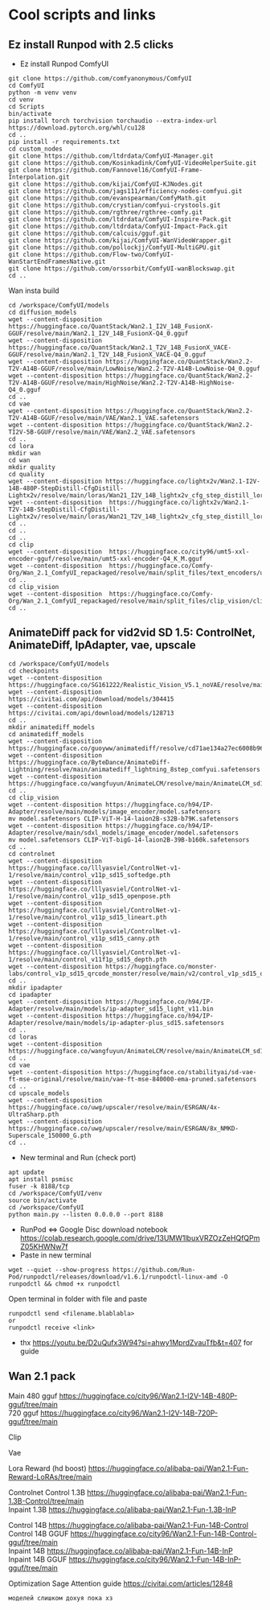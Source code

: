 # Cool scripts and links

## Ez install Runpod with 2.5 clicks

- Ez install Runpod ComfyUI
```
git clone https://github.com/comfyanonymous/ComfyUI
cd ComfyUI
python -m venv venv
cd venv
cd Scripts
bin/activate
pip install torch torchvision torchaudio --extra-index-url https://download.pytorch.org/whl/cu128
cd ..
pip install -r requirements.txt
cd custom_nodes
git clone https://github.com/ltdrdata/ComfyUI-Manager.git
git clone https://github.com/Kosinkadink/ComfyUI-VideoHelperSuite.git
git clone https://github.com/Fannovel16/ComfyUI-Frame-Interpolation.git
git clone https://github.com/kijai/ComfyUI-KJNodes.git
git clone https://github.com/jags111/efficiency-nodes-comfyui.git
git clone https://github.com/evanspearman/ComfyMath.git
git clone https://github.com/crystian/comfyui-crystools.git
git clone https://github.com/rgthree/rgthree-comfy.git
git clone https://github.com/ltdrdata/ComfyUI-Inspire-Pack.git
git clone https://github.com/ltdrdata/ComfyUI-Impact-Pack.git
git clone https://github.com/calcuis/gguf.git
git clone https://github.com/kijai/ComfyUI-WanVideoWrapper.git
git clone https://github.com/pollockjj/ComfyUI-MultiGPU.git
git clone https://github.com/Flow-two/ComfyUI-WanStartEndFramesNative.git
git clone https://github.com/orssorbit/ComfyUI-wanBlockswap.git
cd ..

```
Wan insta build
```
cd /workspace/ComfyUI/models
cd diffusion_models
wget --content-disposition https://huggingface.co/QuantStack/Wan2.1_I2V_14B_FusionX-GGUF/resolve/main/Wan2.1_I2V_14B_FusionX-Q4_0.gguf
wget --content-disposition https://huggingface.co/QuantStack/Wan2.1_T2V_14B_FusionX_VACE-GGUF/resolve/main/Wan2.1_T2V_14B_FusionX_VACE-Q4_0.gguf
wget --content-disposition https://huggingface.co/QuantStack/Wan2.2-T2V-A14B-GGUF/resolve/main/LowNoise/Wan2.2-T2V-A14B-LowNoise-Q4_0.gguf
wget --content-disposition https://huggingface.co/QuantStack/Wan2.2-T2V-A14B-GGUF/resolve/main/HighNoise/Wan2.2-T2V-A14B-HighNoise-Q4_0.gguf
cd ..
cd vae
wget --content-disposition https://huggingface.co/QuantStack/Wan2.2-T2V-A14B-GGUF/resolve/main/VAE/Wan2.1_VAE.safetensors
wget --content-disposition https://huggingface.co/QuantStack/Wan2.2-TI2V-5B-GGUF/resolve/main/VAE/Wan2.2_VAE.safetensors
cd ..
cd lora
mkdir wan
cd wan
mkdir quality
cd quality
wget --content-disposition https://huggingface.co/lightx2v/Wan2.1-I2V-14B-480P-StepDistill-CfgDistill-Lightx2v/resolve/main/loras/Wan21_I2V_14B_lightx2v_cfg_step_distill_lora_rank64.safetensors
wget --content-disposition  https://huggingface.co/lightx2v/Wan2.1-T2V-14B-StepDistill-CfgDistill-Lightx2v/resolve/main/loras/Wan21_T2V_14B_lightx2v_cfg_step_distill_lora_rank64.safetensors
cd ..
cd ..
cd ..
cd clip
wget --content-disposition  https://huggingface.co/city96/umt5-xxl-encoder-gguf/resolve/main/umt5-xxl-encoder-Q4_K_M.gguf
wget --content-disposition  https://huggingface.co/Comfy-Org/Wan_2.1_ComfyUI_repackaged/resolve/main/split_files/text_encoders/umt5_xxl_fp8_e4m3fn_scaled.safetensors
cd ..
cd clip_vision
wget --content-disposition  https://huggingface.co/Comfy-Org/Wan_2.1_ComfyUI_repackaged/resolve/main/split_files/clip_vision/clip_vision_h.safetensors
cd ..

```
## AnimateDiff pack for vid2vid SD 1.5: ControlNet, AnimateDiff, IpAdapter, vae, upscale
```
cd /workspace/ComfyUI/models
cd checkpoints
wget --content-disposition https://huggingface.co/SG161222/Realistic_Vision_V5.1_noVAE/resolve/main/Realistic_Vision_V5.1.safetensors
wget --content-disposition https://civitai.com/api/download/models/304415
wget --content-disposition https://civitai.com/api/download/models/128713
cd ..
mkdir animatediff_models
cd animatediff_models
wget --content-disposition https://huggingface.co/guoyww/animatediff/resolve/cd71ae134a27ec6008b968d6419952b0c0494cf2/v3_sd15_mm.ckpt
wget --content-disposition https://huggingface.co/ByteDance/AnimateDiff-Lightning/resolve/main/animatediff_lightning_8step_comfyui.safetensors
wget --content-disposition https://huggingface.co/wangfuyun/AnimateLCM/resolve/main/AnimateLCM_sd15_t2v.ckpt
cd ..
cd clip_vision
wget --content-disposition https://huggingface.co/h94/IP-Adapter/resolve/main/models/image_encoder/model.safetensors
mv model.safetensors CLIP-ViT-H-14-laion2B-s32B-b79K.safetensors
wget --content-disposition https://huggingface.co/h94/IP-Adapter/resolve/main/sdxl_models/image_encoder/model.safetensors
mv model.safetensors CLIP-ViT-bigG-14-laion2B-39B-b160k.safetensors
cd ..
cd controlnet
wget --content-disposition https://huggingface.co/lllyasviel/ControlNet-v1-1/resolve/main/control_v11p_sd15_softedge.pth
wget --content-disposition https://huggingface.co/lllyasviel/ControlNet-v1-1/resolve/main/control_v11p_sd15_openpose.pth
wget --content-disposition https://huggingface.co/lllyasviel/ControlNet-v1-1/resolve/main/control_v11p_sd15_lineart.pth
wget --content-disposition https://huggingface.co/lllyasviel/ControlNet-v1-1/resolve/main/control_v11p_sd15_canny.pth
wget --content-disposition https://huggingface.co/lllyasviel/ControlNet-v1-1/resolve/main/control_v11f1p_sd15_depth.pth
wget --content-disposition https://huggingface.co/monster-labs/control_v1p_sd15_qrcode_monster/resolve/main/v2/control_v1p_sd15_qrcode_monster_v2.safetensors
cd ..
mkdir ipadapter
cd ipadapter
wget --content-disposition https://huggingface.co/h94/IP-Adapter/resolve/main/models/ip-adapter_sd15_light_v11.bin
wget --content-disposition https://huggingface.co/h94/IP-Adapter/resolve/main/models/ip-adapter-plus_sd15.safetensors
cd ..
cd loras
wget --content-disposition https://huggingface.co/wangfuyun/AnimateLCM/resolve/main/AnimateLCM_sd15_t2v_lora.safetensors
cd ..
cd vae
wget --content-disposition https://huggingface.co/stabilityai/sd-vae-ft-mse-original/resolve/main/vae-ft-mse-840000-ema-pruned.safetensors
cd ..
cd upscale_models
wget --content-disposition https://huggingface.co/uwg/upscaler/resolve/main/ESRGAN/4x-UltraSharp.pth
wget --content-disposition https://huggingface.co/uwg/upscaler/resolve/main/ESRGAN/8x_NMKD-Superscale_150000_G.pth
cd ..
```
- New terminal and Run (check port)
```
apt update
apt install psmisc
fuser -k 8188/tcp
cd /workspace/ComfyUI/venv
source bin/activate
cd /workspace/ComfyUI
python main.py --listen 0.0.0.0 --port 8188
```
- RunPod <=> Google Disc download notebook https://colab.research.google.com/drive/13UMW1lbuxVRZOzZeHQfQPmZ05KHWNw7f
- Paste in new terminal
```
wget --quiet --show-progress https://github.com/Run-Pod/runpodctl/releases/download/v1.6.1/runpodctl-linux-amd -O runpodctl && chmod +x runpodctl
```
Open terminal in folder with file and paste
```
runpodctl send <filename.blablabla>
or
runpodctl receive <link>
```
- thx https://youtu.be/D2uQufx3W94?si=ahwy1MprdZvauTfb&t=407 for guide

## Wan 2.1 pack
Main
480 gguf https://huggingface.co/city96/Wan2.1-I2V-14B-480P-gguf/tree/main  
720 gguf https://huggingface.co/city96/Wan2.1-I2V-14B-720P-gguf/tree/main

Clip

Vae

Lora
Reward (hd boost) https://huggingface.co/alibaba-pai/Wan2.1-Fun-Reward-LoRAs/tree/main


Controlnet
Control 1.3B https://huggingface.co/alibaba-pai/Wan2.1-Fun-1.3B-Control/tree/main  
Inpaint 1.3B https://huggingface.co/alibaba-pai/Wan2.1-Fun-1.3B-InP  
  
Control 14B https://huggingface.co/alibaba-pai/Wan2.1-Fun-14B-Control  
Control 14B GGUF https://huggingface.co/city96/Wan2.1-Fun-14B-Control-gguf/tree/main  
Inpaint 14B https://huggingface.co/alibaba-pai/Wan2.1-Fun-14B-InP  
Inpaint 14B GGUF https://huggingface.co/city96/Wan2.1-Fun-14B-InP-gguf/tree/main  


Optimization
Sage Attention guide https://civitai.com/articles/12848
```
моделей слишком дохуя пока хз
```
